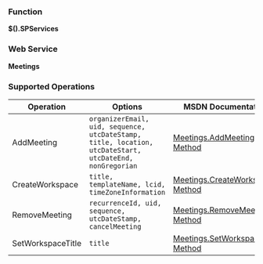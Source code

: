 ### Function

**$().SPServices**

### Web Service

**Meetings**

### Supported Operations

| Operation | Options | MSDN Documentation | Introduced |
| --------- | ------- | ------------------ | ---------- |
| AddMeeting | `organizerEmail, uid, sequence, utcDateStamp, title, location, utcDateStart, utcDateEnd, nonGregorian` | [Meetings.AddMeeting Method](http://msdn.microsoft.com/en-us/library/meetings.meetings.addmeeting.aspx) | [0.4.7](http://spservices.codeplex.com/Release/ProjectReleases.aspx?ReleaseId=36650) |
| CreateWorkspace | `title, templateName, lcid, timeZoneInformation` | [Meetings.CreateWorkspace Method](http://msdn.microsoft.com/en-us/library/meetings.meetings.createworkspace.aspx) | [0.4.7](http://spservices.codeplex.com/Release/ProjectReleases.aspx?ReleaseId=36650) |
| RemoveMeeting | `recurrenceId, uid, sequence, utcDateStamp, cancelMeeting` | [Meetings.RemoveMeeting Method](http://msdn.microsoft.com/en-us/library/meetings.meetings.removemeeting.aspx) | [0.4.7](http://spservices.codeplex.com/Release/ProjectReleases.aspx?ReleaseId=36650) |
| SetWorkspaceTitle | `title` | [Meetings.SetWorkspaceTitle Method](http://msdn.microsoft.com/en-us/library/meetings.meetings.setworkspacetitle.aspx) | [0.4.7](http://spservices.codeplex.com/Release/ProjectReleases.aspx?ReleaseId=36650) |